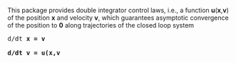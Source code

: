 This package provides double integrator control laws, i.e., a function **u**(**x**,**v**) of the position **x** and velocity **v**, which guarantees asymptotic convergence of the position to **0** along trajectories of the closed loop system

<pre>
d/dt <b>x<b> = <b>v<b>

d/dt <b>v<b> = <b>u<b>(<b>x<b>,<b>v<b)
<pre>

